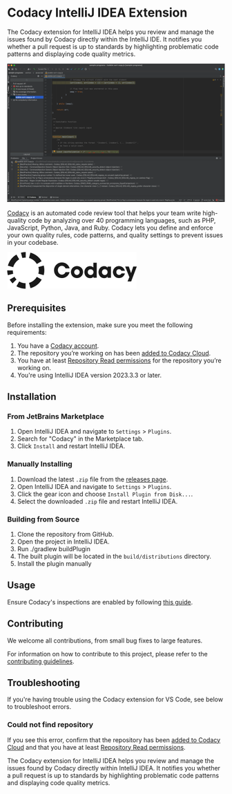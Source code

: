 # Codacy IntelliJ IDEA Extension

The Codacy extension for IntelliJ IDEA helps you review and manage the issues found by Codacy directly within the IntelliJ IDE. It notifies you whether a pull request is up to standards by highlighting problematic code patterns and displaying code quality metrics.

![Codacy IntelliJ IDEA Extension Screenshot](https://github.com/codacy/codacy-intellij-extension/raw/HEAD/.readme/screenshot-01.png)

[Codacy](https://www.codacy.com/) is an automated code review tool that helps your team write high-quality code by analyzing over 40 programming languages, such as PHP, JavaScript, Python, Java, and Ruby. Codacy lets you define and enforce your own quality rules, code patterns, and quality settings to prevent issues in your codebase.

![Codacy Logo](https://github.com/codacy/codacy-intellij-extension/raw/HEAD/.readme/codacy-logo.png)

## Prerequisites

Before installing the extension, make sure you meet the following requirements:

1.  You have a [Codacy account](https://www.codacy.com/signup-codacy).
2.  The repository you’re working on has been [added to Codacy Cloud](https://docs.codacy.com/organizations/managing-repositories/#adding-a-repository).
3.  You have at least [Repository Read permissions](https://docs.codacy.com/organizations/roles-and-permissions-for-organizations/) for the repository you’re working on.
4.  You're using IntelliJ IDEA version 2023.3.3 or later.

## Installation

### From JetBrains Marketplace

1.  Open IntelliJ IDEA and navigate to `Settings` > `Plugins`.
2.  Search for "Codacy" in the Marketplace tab.
3.  Click `Install` and restart IntelliJ IDEA.

### Manually Installing

1.  Download the latest `.zip` file from the [releases page](https://github.com/codacy/codacy-intellij-extension/releases).
2.  Open IntelliJ IDEA and navigate to `Settings` > `Plugins`.
3.  Click the gear icon and choose `Install Plugin from Disk...`.
4.  Select the downloaded `.zip` file and restart IntelliJ IDEA.

### Building from Source

1.  Clone the repository from GitHub.
2.  Open the project in IntelliJ IDEA.
3.  Run ./gradlew buildPlugin
4.  The built plugin will be located in the `build/distributions` directory.
5.  Install the plugin manually

## Usage

Ensure Codacy's inspections are enabled by following [this guide](https://www.jetbrains.com/help/idea/code-inspection.html#access-inspections-and-settings).

## Contributing

We welcome all contributions, from small bug fixes to large features.

For information on how to contribute to this project, please refer to the [contributing guidelines](https://github.com/codacy/codacy-intellij-extension/blob/main/CONTRIBUTING.md).

## Troubleshooting

If you're having trouble using the Codacy extension for VS Code, see below to troubleshoot errors.

### <span class="skip-vale">Could not</span> find repository

If you see this error, confirm that the repository has been [added to Codacy Cloud](https://docs.codacy.com/organizations/managing-repositories/#adding-a-repository) and that you have at least [Repository Read permissions](https://docs.codacy.com/organizations/roles-and-permissions-for-organizations/).

<!-- Plugin description -->

The Codacy extension for IntelliJ IDEA helps you review and manage the issues found by Codacy directly within IntelliJ IDEA. It notifies you whether a pull request is up to standards by highlighting problematic code patterns and displaying code quality metrics.

<!-- Plugin description end -->
